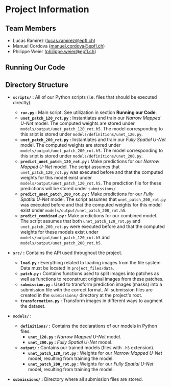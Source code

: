 # Project Information

## Team Members

* Lucas Ramirez (lucas.ramirez@epfl.ch)
* Manuel Cordova (manuel.cordova@epfl.ch)
* Philippe Weier (philippe.weier@epfl.ch)

## Running Our Code

## Directory Structure

* **`scripts/` :** All of our Python scripts (i.e. files that should be executed directly).
  * **`run.py` :** Main script. See utilization in section **Running our Code**.
  * **`unet_patch_120_rot.py` :** Instantiates and train our *Narrow Mapped U-Net* model. The computed weights are stored under `models/output/unet_patch_120_rot.h5`. The model corresponding to this sript is stored under `models/definitions/unet_120.py`.
  * **`unet_patch_200_rot.py` :** Instantiates and train our *Fully Spatial U-Net* model. The computed weights are stored under `models/output/unet_patch_200_rot.h5`. The model corresponding to this sript is stored under `models/definitions/unet_200.py`.
  * **`predict_unet_patch_120_rot.py` :** Make predictions for our *Narrow Mapped U-Net* model. The script assumes that `unet_patch_120_rot.py` was executed before and that the computed weights for this model exist under `models/output/unet_patch_120_rot.h5`. The prediction file for these predictions will be stored under `submissions/`
  * **`predict_unet_patch_200_rot.py` :** Make predictions for our *Fully Spatial U-Net* model. The script assumes that `unet_patch_200_rot.py` was executed before and that the computed weights for this model exist under `models/output/unet_patch_200_rot.h5`.
  * **`predict_combined.py` :** Make predictions for our combined model. The script assumes that both `unet_patch_120_rot.py` and `unet_patch_200_rot.py` were executed before and that the computed weights for these models exist under `models/output/unet_patch_120_rot.h5` and `models/output/unet_patch_200_rot.h5`.

* **`src/` :** Contains the API used throughout the project.
  * **`load.py` :** Everything related to loading images from the file system. Data must be located in `project_files/data`.
  * **`patch.py` :** Contains functions used to split images into patches as well as functions to reconstruct original images from these patches.
  * **`submission.py` :** Used to transform prediction images (masks) into a submission file with the correct format. All submission files are created in the `submissions/` directory at the project's root.
  * **`transformation.py` :** Transform images in different ways to augment the dataset.

* **`models/` :**
  * **`definitions/` :** Contains the declarations of our models in Python files.
    * **`unet_120.py` :** *Narrow Mapped U-Net* model.
    * **`unet_200.py` :** *Fully Spatial U-Net* model.
  * **`output/` :** Contains our trained models (files with `.h5` extension).
    * **`unet_patch_120_rot.py` :** Weights for our *Narrow Mapped U-Net* model, resulting from training the model.
    * **`unet_patch_200_rot.py` :** Weights for our *Fully Spatial U-Net* model, resulting from training the model.


* **`submissions/` :** Directory where all submission files are stored.